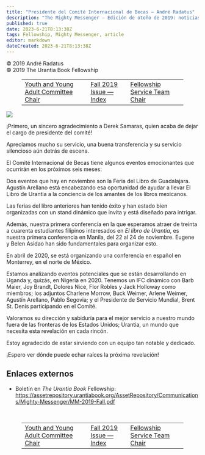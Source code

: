 ```yaml
---
title: "Presidente del Comité Internacional de Becas – André Radatus"
description: "The Mighty Messenger — Edición de otoño de 2019: noticias y opiniones para los lectores de El Libro de Urantia"
published: true
date: 2023-6-21T8:13:38Z
tags: Fellowship, Mighty Messenger, article
editor: markdown
dateCreated: 2023-6-21T8:13:38Z
---
```


<p class="v-card v-sheet theme--light grey lighten-3 px-2">© 2019 André Radatus<br>© 2019 The Urantia Book Fellowship</p>
<figure class="table chapter-navigator">
  <table>
    <tbody>
      <tr>
        <td>
        <a href="/en/article/Sean_Privitera/Youth_and_Young_Adult_Committee_Chair">
          <span class="mdi mdi-arrow-left-drop-circle"></span><span class="pl-2">Youth and Young Adult Committee Chair</span>
        </a>
        </td>
        <td>
        <a href="/en/index/articles_mighty_messenger#fall-2019-issue">
          <span class="mdi mdi-book-open-variant"></span><span class="pl-2">Fall 2019 Issue — Index</span>
        </a>
        </td>
        <td>
        <a href="/en/article/Lara_Amyx/Fellowship_Service_Team_Chair">
          <span class="pr-2">Fellowship Service Team Chair</span><span class="mdi mdi-arrow-right-drop-circle"></span>
        </a>
        </td>
      </tr>
    </tbody>
  </table>
</figure>


<figura id="Figura_1" clase="imagen urantiapedia estilo-imagen-alinear-izquierda">
<img src="/image/article/The_Mighty_Messenger/2019_Fall/027.jpg">
</figura>

¡Primero, un sincero agradecimiento a Derek Samaras, quien acaba de dejar el cargo de presidente del comité!

Apreciamos mucho su servicio, una buena transferencia y su servicio silencioso aún detrás de escena.

El Comité Internacional de Becas tiene algunos eventos emocionantes que ocurrirán en los próximos seis meses:

Dos eventos que hay en noviembre son la Feria del Libro de Guadalajara. Agustín Arellano está encabezando esa oportunidad de ayudar a llevar El Libro de Urantia a la conciencia de los amantes de los libros mexicanos.

Las ferias del libro anteriores han tenido éxito y han estado bien organizadas con un stand dinámico que invita y está diseñado para intrigar.

Además, nuestra primera conferencia en la que esperamos atraer de treinta a cuarenta estudiantes filipinos interesados ​​en _El libro de Urantia_, es nuestra primera conferencia en Manila, del 22 al 24 de noviembre. Eugene y Belen Asidao han sido fundamentales para organizar esto.

En abril de 2020, se está organizando una conferencia en español en Monterrey, en el norte de México.

Estamos analizando eventos potenciales que se están desarrollando en Uganda y, quizás, en Nigeria en 2020. Tenemos un IFC dinámico con Barb Maier, Joy Brandt, Dolores Nice, Flor Robles y Jack Holloway como miembros; los adjuntos Charlene Morrow, Buck Weimer, Arlene Weimer, Agustín Arellano, Pablo Segovia; y el Presidente de Servicio Mundial, Brent St. Denis participando en el Comité.

Valoramos su dirección y sabiduría para el mejor servicio a nuestro mundo fuera de las fronteras de los Estados Unidos; Urantia, un mundo que necesita esta revelación en cada rincón.

Estoy agradecido de estar sirviendo con un equipo tan notable y dedicado.

¡Espero ver dónde puede echar raíces la próxima revelación!

## Enlaces externos

* Boletín en _The Urantia Book_ Fellowship: https://assetrepository.urantiabook.org/AssetRepository/Communications/Mighty-Messenger/MM-2019-Fall.pdf

<br>

<figure class="table chapter-navigator">
  <table>
    <tbody>
      <tr>
        <td>
        <a href="/en/article/Sean_Privitera/Youth_and_Young_Adult_Committee_Chair">
          <span class="mdi mdi-arrow-left-drop-circle"></span><span class="pl-2">Youth and Young Adult Committee Chair</span>
        </a>
        </td>
        <td>
        <a href="/en/index/articles_mighty_messenger#fall-2019-issue">
          <span class="mdi mdi-book-open-variant"></span><span class="pl-2">Fall 2019 Issue — Index</span>
        </a>
        </td>
        <td>
        <a href="/en/article/Lara_Amyx/Fellowship_Service_Team_Chair">
          <span class="pr-2">Fellowship Service Team Chair</span><span class="mdi mdi-arrow-right-drop-circle"></span>
        </a>
        </td>
      </tr>
    </tbody>
  </table>
</figure>

